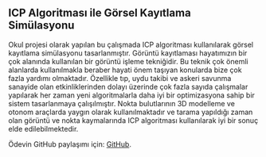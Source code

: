 ## ICP Algoritması ile Görsel Kayıtlama Simülasyonu

Okul projesi olarak yapılan bu çalışmada ICP algoritması kullanılarak görsel kayıtlama simülasyonu tasarlanmıştır.
Görüntü kayıtlaması hayatımızın bir çok alanında kullanılan bir görüntü işleme tekniğidir. Bu teknik çok önemli alanlarda kullanılmakla beraber hayati önem taşıyan konularda bize çok fazla yardımı olmaktadır. Özellikle tıp, uydu takibi ve askeri savunma sanayide olan etkinliklerinden dolayı üzerinde çok fazla sayıda çalışmalar yapılarak her zaman yeni algoritmalarla daha iyi bir optimizasyona sahip bir sistem tasarlanmaya çalışılmıştır. Nokta bulutlarının 3D modelleme ve otonom araçlarda yaygın olarak kullanılmaktadır ve tarama yapıldığı zaman olan görüntü ve nokta kaymalarında ICP algoritması kullanılarak iyi bir sonuç elde edilebilmektedir. 

Ödevin GitHub paylaşımı için: [GitHub](https://github.com/kevinkalkan/ICP-Gorsel-Kayitlama-Simulasyonu).

